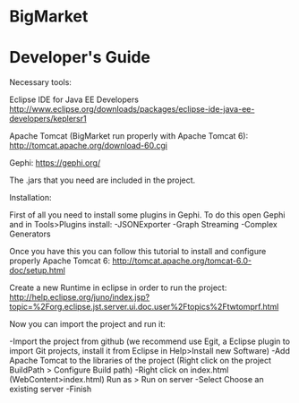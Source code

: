 BigMarket
=========

Developer's Guide
=================

Necessary tools:

Eclipse IDE for Java EE Developers
http://www.eclipse.org/downloads/packages/eclipse-ide-java-ee-developers/keplersr1

Apache Tomcat (BigMarket run properly with Apache Tomcat 6):
http://tomcat.apache.org/download-60.cgi

Gephi:
https://gephi.org/

The .jars that you need are included in the project.

Installation:

First of all you need to install some plugins in Gephi. To do this open Gephi and in Tools>Plugins install:
  -JSONExporter
  -Graph Streaming
  -Complex Generators

Once you have this you can follow this tutorial to install and configure properly Apache Tomcat 6:
http://tomcat.apache.org/tomcat-6.0-doc/setup.html

Create a new Runtime in eclipse in order to run the project:
http://help.eclipse.org/juno/index.jsp?topic=%2Forg.eclipse.jst.server.ui.doc.user%2Ftopics%2Ftwtomprf.html

Now you can import the project and run it:

-Import the project from github (we recommend use Egit, a Eclipse plugin to import Git projects, install it 
from Eclipse in Help>Install new Software)
-Add Apache Tomcat to the libraries of the project (Right click on the project BuildPath > Configure Build path)
-Right click on index.html (WebContent>index.html) Run as > Run on server
-Select Choose an existing server
-Finish



